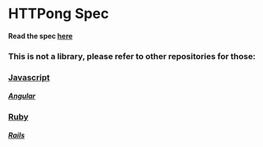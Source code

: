 # HTTPong Spec

#### Read the spec [here](../master/SPEC.md)

### This is not a library, please refer to other repositories for those:

### [Javascript][js]
##### [Angular][angular]
<!-- ###### [JQuery][jquery] -->
### [Ruby][ruby]
##### [Rails][rails]

[js]: https://github.com/hansottowirtz/httpong-js
[angular]: https://github.com/hansottowirtz/httpong-angular
[jquery]: https://github.com/hansottowirtz/httpong-jquery
[ruby]: https://github.com/hansottowirtz/httpong-ruby
[rails]: https://github.com/hansottowirtz/httpong-rails
